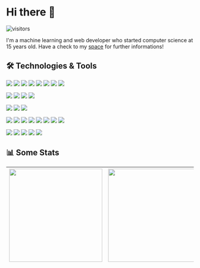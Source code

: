 # Hi there 👋
![visitors](https://visitor-badge.laobi.icu/badge?page_id=bloodbee)

I'm a machine learning and web developer who started computer science at 15 years old.
Have a check to my [space](https://bloodbee.space) for further informations!


## 🛠️ Technologies & Tools
![](https://img.shields.io/badge/OS-MacOS-informational?style=for-the-badge&logo=apple&logoColor=white&color=048B9A)
![](https://img.shields.io/badge/Editor-VS_Code-informational?style=for-the-badge&logo=visual-studio-code&logoColor=white&color=048B9A)
![](https://img.shields.io/badge/Shell-Bash-informational?style=for-the-badge&logo=gnu-bash&logoColor=white&color=048B9A)
![](https://img.shields.io/badge/Cloud-GCP-informational?style=for-the-badge&logo=google&logoColor=white&color=048B9A)
![](https://img.shields.io/badge/Cloud-Firebase-informational?style=for-the-badge&logo=firebase&logoColor=white&color=048B9A)
![](https://img.shields.io/badge/Cloud-Heroku-informational?style=for-the-badge&logo=heroku&logoColor=white&color=048B9A)
![](https://img.shields.io/badge/Cloud-Digital_Ocean-informational?style=for-the-badge&logo=digitalocean&logoColor=white&color=048B9A)
![](https://img.shields.io/badge/Cloud-Netlify-informational?style=for-the-badge&logo=netlify&logoColor=white&color=048B9A)

![](https://img.shields.io/badge/Code-Javascript-informational?style=for-the-badge&logo=javascript&logoColor=white&color=F0C300)
![](https://img.shields.io/badge/Code-Python-informational?style=for-the-badge&logo=python&logoColor=white&color=F0C300)
![](https://img.shields.io/badge/Code-PHP-informational?style=for-the-badge&logo=php&logoColor=white&color=F0C300)
![](https://img.shields.io/badge/Code-Bash-informational?style=for-the-badge&logo=gnu-bash&logoColor=white&color=F0C300)

![](https://img.shields.io/badge/DB-MongoDB-informational?style=for-the-badge&logo=mongodb&logoColor=white&color=success)
![](https://img.shields.io/badge/DB-MySQL-informational?style=for-the-badge&logo=mysql&logoColor=white&color=success)
![](https://img.shields.io/badge/DB-PostgreSQL-informational?style=for-the-badge&logo=postgresql&logoColor=white&color=success)

![](https://img.shields.io/badge/Framework-Django-informational?style=for-the-badge&logo=django&logoColor=white&color=293133)
![](https://img.shields.io/badge/Framework-Flask-informational?style=for-the-badge&logo=flask&logoColor=white&color=293133)
![](https://img.shields.io/badge/Framework-Laravel-informational?style=for-the-badge&logo=laravel&logoColor=white&color=293133)
![](https://img.shields.io/badge/Framework-NuxtJS-informational?style=for-the-badge&logo=nuxt.js&logoColor=white&color=293133)
![](https://img.shields.io/badge/Framework-VueJS-informational?style=for-the-badge&logo=vue.js&logoColor=white&color=293133)
![](https://img.shields.io/badge/Framework-Gatsby-informational?style=for-the-badge&logo=gatsby&logoColor=white&color=293133)
![](https://img.shields.io/badge/ML-TensorFlow-informational?style=for-the-badge&logo=tensorflow&logoColor=white&color=293133)
![](https://img.shields.io/badge/ML-Pandas-informational?style=for-the-badge&logo=pandas&logoColor=white&color=293133)

![](https://img.shields.io/badge/Git-Git-informational?style=for-the-badge&logo=git&logoColor=white&color=important)
![](https://img.shields.io/badge/SaaS-Algolia-informational?style=for-the-badge&logo=algolia&logoColor=white&color=important)
![](https://img.shields.io/badge/SaaS-Contentful-informational?style=for-the-badge&logo=contentful&logoColor=white&color=important)
![](https://img.shields.io/badge/Test-Jest-informational?style=for-the-badge&logo=jest&logoColor=white&color=important)
![](https://img.shields.io/badge/Test-Cypress-informational?style=for-the-badge&logo=cypress&logoColor=white&color=important)


## 📊 Some Stats
<a href="https://github.com/bloodbee"><img align="center" height="250" src="https://github-readme-stats.vercel.app/api?username=bloodbee&count_private=true&show_icons=true&include_all_commits=true&title_color=048B9A&text_color=293133&icon_color=F0C300&bg_color=F9F9F9"></a>|<a href="https://github.com/bloodbee"><img align="center" src="https://github-readme-stats.vercel.app/api/top-langs/?username=bloodbee&layout=compact&title_color=048B9A&text_color=293133&icon_color=F0C300&bg_color=F9F9F9" height="250"></a>|<a href="https://stackoverflow.com/users/story/5334903"><img src="https://github-readme-stackoverflow.vercel.app/?userID=5334903&theme=dark" height="200" width="200"></a>
|--|--|--|

  <!-- <image src="https://github-readme-stats.vercel.app/api?username=bloodbee&count_private=true&show_icons=true&theme=synthwave&include_all_commits=true"><br>
  <image src="https://github-readme-stats.vercel.app/api?username=bloodbee&count_private=true&show_icons=true&theme=synthwave&include_all_commits=true"><br>
  <image src="https://github-readme-stats.vercel.app/api?username=bloodbee&count_private=true&show_icons=true&theme=synthwave&include_all_commits=true"><br>-->

